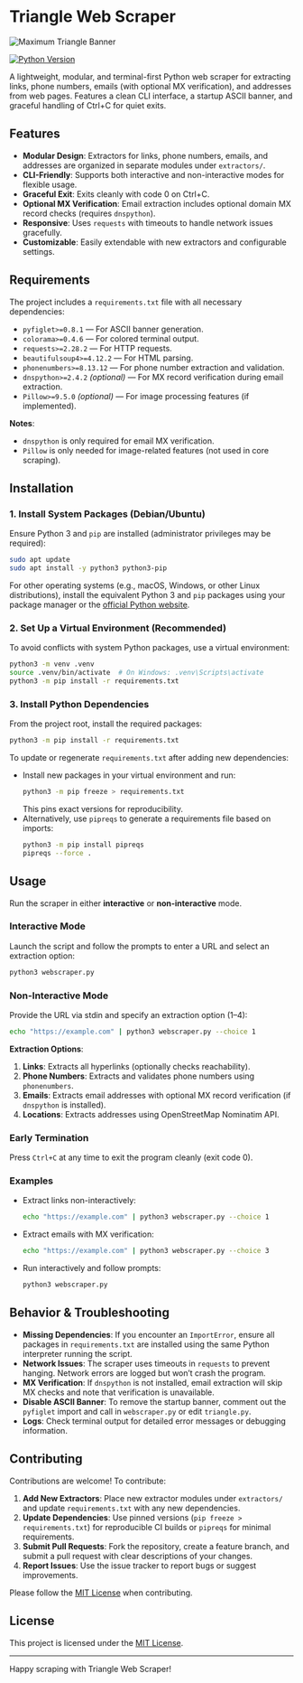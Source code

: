 # Triangle Web Scraper

![Maximum Triangle Banner](attachment://maximum_triangle_banner.png)

[![Python Version](https://img.shields.io/badge/python-3.8+-blue.svg)](https://www.python.org/downloads/)

A lightweight, modular, and terminal-first Python web scraper for extracting links, phone numbers, emails (with optional MX verification), and addresses from web pages. Features a clean CLI interface, a startup ASCII banner, and graceful handling of Ctrl+C for quiet exits.

## Features

- **Modular Design**: Extractors for links, phone numbers, emails, and addresses are organized in separate modules under `extractors/`.
- **CLI-Friendly**: Supports both interactive and non-interactive modes for flexible usage.
- **Graceful Exit**: Exits cleanly with code 0 on Ctrl+C.
- **Optional MX Verification**: Email extraction includes optional domain MX record checks (requires `dnspython`).
- **Responsive**: Uses `requests` with timeouts to handle network issues gracefully.
- **Customizable**: Easily extendable with new extractors and configurable settings.

## Requirements

The project includes a `requirements.txt` file with all necessary dependencies:

- `pyfiglet>=0.8.1` — For ASCII banner generation.
- `colorama>=0.4.6` — For colored terminal output.
- `requests>=2.28.2` — For HTTP requests.
- `beautifulsoup4>=4.12.2` — For HTML parsing.
- `phonenumbers>=8.13.12` — For phone number extraction and validation.
- `dnspython>=2.4.2` *(optional)* — For MX record verification during email extraction.
- `Pillow>=9.5.0` *(optional)* — For image processing features (if implemented).

**Notes**:
- `dnspython` is only required for email MX verification.
- `Pillow` is only needed for image-related features (not used in core scraping).

## Installation

### 1. Install System Packages (Debian/Ubuntu)

Ensure Python 3 and `pip` are installed (administrator privileges may be required):

```bash
sudo apt update
sudo apt install -y python3 python3-pip
```

For other operating systems (e.g., macOS, Windows, or other Linux distributions), install the equivalent Python 3 and `pip` packages using your package manager or the [official Python website](https://www.python.org/downloads/).

### 2. Set Up a Virtual Environment (Recommended)

To avoid conflicts with system Python packages, use a virtual environment:

```bash
python3 -m venv .venv
source .venv/bin/activate  # On Windows: .venv\Scripts\activate
python3 -m pip install -r requirements.txt
```

### 3. Install Python Dependencies

From the project root, install the required packages:

```bash
python3 -m pip install -r requirements.txt
```

To update or regenerate `requirements.txt` after adding new dependencies:
- Install new packages in your virtual environment and run:
  ```bash
  python3 -m pip freeze > requirements.txt
  ```
  This pins exact versions for reproducibility.
- Alternatively, use `pipreqs` to generate a requirements file based on imports:
  ```bash
  python3 -m pip install pipreqs
  pipreqs --force .
  ```

## Usage

Run the scraper in either **interactive** or **non-interactive** mode.

### Interactive Mode

Launch the script and follow the prompts to enter a URL and select an extraction option:

```bash
python3 webscraper.py
```

### Non-Interactive Mode

Provide the URL via stdin and specify an extraction option (1–4):

```bash
echo "https://example.com" | python3 webscraper.py --choice 1
```

**Extraction Options**:
1. **Links**: Extracts all hyperlinks (optionally checks reachability).
2. **Phone Numbers**: Extracts and validates phone numbers using `phonenumbers`.
3. **Emails**: Extracts email addresses with optional MX record verification (if `dnspython` is installed).
4. **Locations**: Extracts addresses using OpenStreetMap Nominatim API.

### Early Termination

Press `Ctrl+C` at any time to exit the program cleanly (exit code 0).

### Examples

- Extract links non-interactively:
  ```bash
  echo "https://example.com" | python3 webscraper.py --choice 1
  ```

- Extract emails with MX verification:
  ```bash
  echo "https://example.com" | python3 webscraper.py --choice 3
  ```

- Run interactively and follow prompts:
  ```bash
  python3 webscraper.py
  ```

## Behavior & Troubleshooting

- **Missing Dependencies**: If you encounter an `ImportError`, ensure all packages in `requirements.txt` are installed using the same Python interpreter running the script.
- **Network Issues**: The scraper uses timeouts in `requests` to prevent hanging. Network errors are logged but won’t crash the program.
- **MX Verification**: If `dnspython` is not installed, email extraction will skip MX checks and note that verification is unavailable.
- **Disable ASCII Banner**: To remove the startup banner, comment out the `pyfiglet` import and call in `webscraper.py` or edit `triangle.py`.
- **Logs**: Check terminal output for detailed error messages or debugging information.

## Contributing

Contributions are welcome! To contribute:

1. **Add New Extractors**: Place new extractor modules under `extractors/` and update `requirements.txt` with any new dependencies.
2. **Update Dependencies**: Use pinned versions (`pip freeze > requirements.txt`) for reproducible CI builds or `pipreqs` for minimal requirements.
3. **Submit Pull Requests**: Fork the repository, create a feature branch, and submit a pull request with clear descriptions of your changes.
4. **Report Issues**: Use the issue tracker to report bugs or suggest improvements.

Please follow the [MIT License](LICENSE) when contributing.

## License

This project is licensed under the [MIT License](LICENSE).

---
Happy scraping with Triangle Web Scraper!